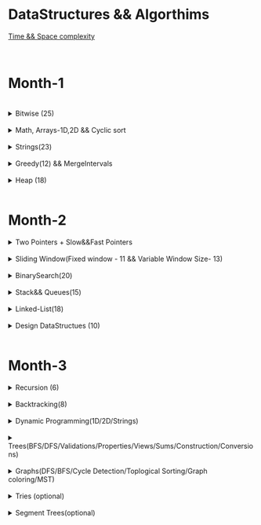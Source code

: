 DataStructures && Algorthims
============================

[Time && Space complexity](https://flexiple.com/algorithms/big-o-notation-cheat-sheet/)


<br>

<h1>Month-1</h1>


<br>
<details>
<Summary>Bitwise (25)</Summary>

S.No. | Question Name | Java Solution |
------|---------------|---------------|
1 | [Check if ith bit set or not](https://practice.geeksforgeeks.org/problems/check-whether-k-th-bit-is-set-or-not-1587115620/1) |[JAVA](./src/main/java/Bitwise/BitSetOrNot.java)|
2 | [Number of 1 bits](https://leetcode.com/problems/number-of-1-bits/) |[JAVA](./src/main/java/Bitwise/NumberOfSetBits.java)|
3 | [Counting Bits](https://leetcode.com/problems/counting-bits/) |[JAVA](./src/main/java/Bitwise/CountingBits.java)|
4 | [Reverse Bits](https://leetcode.com/problems/reverse-bits/) |[JAVA](./src/main/java/Bitwise/ReverseBits.java)|
5 | [say N is odd/even](https://practice.geeksforgeeks.org/problems/odd-or-even3618/1) |[JAVA](./src/main/java/Bitwise/EvenOrOdd.java)|
6 | [Swap all odd and even bits](https://practice.geeksforgeeks.org/problems/swap-all-odd-and-even-bits-1587115621/1) |[JAVA](./src/main/java/Bitwise/PowerSet.java)|
7 | [Longest Consecutive 1’s)](https://practice.geeksforgeeks.org/problems/longest-consecutive-1s-1587115620/1) |[JAVA](./src/main/java/Bitwise/PowerSet.java)|
8 | [Sparse Number](https://practice.geeksforgeeks.org/problems/number-is-sparse-or-not-1587115620/1) |[JAVA](./src/main/java/Bitwise/PowerSet.java)|
9 | [Extract/Set/Clear/Remove](https://www.geeksforgeeks.org/set-clear-and-toggle-a-given-bit-of-a-number-in-c/) |[JAVA](./src/main/java/Bitwise/)|
10 | [Check if a no is a power of 2](https://practice.geeksforgeeks.org/problems/power-of-2-1587115620/1) |[JAVA](./src/main/java/Bitwise/PowerOf2OrNot.java)|
11 | [Copy set bits in a range ](https://www.geeksforgeeks.org/copy-set-bits-in-a-range/) |[JAVA](https://www.geeksforgeeks.org/copy-set-bits-in-a-range)|
12 | [Complement of base 10 number ](https://leetcode.com/problems/complement-of-base-10-integer) |[JAVA](./src/main/java/Bitwise/DecimalToBinaryConversion.java)|
13 | [bit difference ](https://leetcode.com/problems/convert-a-number-to-hexadecimal/) |[JAVA](./src/main/java/Bitwise/DecimalToBinaryConversion.java)|
14 | [Print Xor of 1 to N and Range](https://practice.geeksforgeeks.org/problems/xor-of-a-given-range/1) |[JAVA](./src/main/java/Bitwise/XOR_Range.java)|
15 | [Bitwise AND of Numbers Range](https://leetcode.com/problems/bitwise-and-of-numbers-range/) |[JAVA](./src/main/java/Bitwise/BitwiseANDRange.java)|
16 | [Divide two integers ](https://leetcode.com/problems/divide-two-integers/) |[JAVA](./src/main/java/Bitwise/DecimalToBinaryConversion.java)|
17 | [square of no without using ](https://leetcode.com/problems/convert-a-number-to-hexadecimal/) |[JAVA](./src/main/java/Bitwise/DecimalToBinaryConversion.java)|
18 | [Decimal to Binary ](https://practice.geeksforgeeks.org/problems/decimal-to-binary-1587115620/1) |[JAVA](./src/main/java/Bitwise/DecimalToBinaryConversion.java)|
19 | [Binary to Decimal](https://practice.geeksforgeeks.org/problems/binary-number-to-decimal-number3525/1) |[JAVA](./src/main/java/Bitwise/BinaryToDecimalConversion.java)|
20 | [Convert a number to hexadecimal ](https://leetcode.com/problems/convert-a-number-to-hexadecimal/) |[JAVA](./src/main/java/Bitwise/DecimalToBinaryConversion.java)|
21 | [Add Binary](https://leetcode.com/problems/add-binary/) |[JAVA](./src/main/java/Bitwise/AddBinary.java)|
22 | [Sum of Two Integers](https://leetcode.com/problems/sum-of-two-integers/) |[JAVA](./src/main/java/Bitwise/SumOfTwoIntegers.java)|
23 | [Single Number](https://leetcode.com/problems/single-number/) |[JAVA](./src/main/java/Bitwise/SingleNumber_I.java)|
24 | [Single Number II](https://leetcode.com/problems/single-number-ii/) |[JAVA](./src/main/java/Bitwise/SingleNumber_I.java)|
25 | [Single Number III](https://leetcode.com/problems/single-number-iii) |[JAVA](./src/main/java/Bitwise/TwoUniqueNumbers.java)|
26 | [Swap 2 nos without using third variable](https://practice.geeksforgeeks.org/problems/swap-two-numbers3844/1) |[JAVA](./src/main/java/Bitwise/Swap2Numbers.java)|
27 | [Missing Numbers](https://leetcode.com/problems/missing-number/) |[JAVA](./src/main/java/Bitwise/MissingNumberXor.java)|
28 | [Subsets(power set)](https://practice.geeksforgeeks.org/problems/power-set4302/1) |[JAVA](./src/main/java/Bitwise/PowerSet.java)|
29 | [Maximum subset XOR](https://practice.geeksforgeeks.org/problems/maximum-subset-xor/1) |[JAVA](./src/main/java/Bitwise/PowerSet.java)|
</details>





<br>
<details>
<Summary>Math, Arrays-1D,2D && Cyclic sort</Summary>

<br/>
<Summary>Math</Summary>

S.No. | Question Name | Java Solution |
------|---------------|---------------|
1 | [Plus One](https://leetcode.com/problems/plus-one/) |[JAVA](./src/main/java/Arrays/PlusOne.java)|
2 | [Factorial Trailing Zeros](https://leetcode.com/problems/factorial-trailing-zeroes/) |[JAVA](./src/main/java/Arrays/FactorialTrailingZeros.java)|
3 | [Max points on a line](https://leetcode.com/problems/max-points-on-a-line/) |[JAVA](./src/main/java/Arrays/MaxPointsInALine.java)|
4 | [Fraction to recurring decimal](https://leetcode.com/problems/fraction-to-recurring-decimal/) |[JAVA](./src/main/java/Arrays/FractionToRecurringDecimal.java)|
5 | [Logger Rate Limiter](https://prepfortech.in/interview-topics/hash-table/logger-rate-limiter-leet-code/) |[JAVA](./src/main/java/Arrays/)|
6 | [Ugly Number - prime factors](https://leetcode.com/problems/ugly-number/) |[JAVA](./src/main/java/Arrays/Primes.java)|
6 | [Count primes](https://leetcode.com/problems/count-primes/) |[JAVA](./src/main/java/Arrays/Primes.java)|
7 | [GCD/LCM](https://leetcode.com/problems/logger-rate-limiter/) |[JAVA](./src/main/java/Arrays/Primes.java)|
8 | [Pascals Triangle](https://leetcode.com/problems/pascals-triangle/) |[JAVA](./src/main/java/Arrays/PascalsTriangle.java)|
9 | [Integer to Roman](https://leetcode.com/problems/integer-to-roman/) |[JAVA](./src/main/java/Arrays/IntegerToRomanViceVersa.java)|
9 | [Roman To Integer](https://leetcode.com/problems/roman-to-integer/) |[JAVA](./src/main/java/Arrays/IntegerToRomanViceVersa.java)|
10 | [Excel sheet column title](https://leetcode.com/problems/roman-to-integer/) |[JAVA](./src/main/java/Arrays/ExcelSheet.java)|
10 | [Excel Sheet column number](https://leetcode.com/problems/roman-to-integer/) |[JAVA](./src/main/java/Arrays/ExcelSheet.java)|


<br/>
<Summary>Cyclic Sort - all are same logic</Summary>

S.No. | Question Name | Java Solution |
------|---------------|---------------|
1 |[Missing Number](https://leetcode.com/problems/missing-number/) |[JAVA](./src/main/java/CyclicSort/MissingNumber.java)|
1 |[Find all numbers disappeard in the array](https://leetcode.com/problems/find-all-numbers-disappeared-in-an-array/) |[JAVA](./src/main/java/CyclicSort/FindAllMissingNumbersInArray.java)|
1 |[FInd the duplicate number](https://leetcode.com/problems/find-the-duplicate-number/)|[JAVA](./src/main/java/CyclicSort/FindTheDuplicateNumber.java)|
1 |[Find all duplicates in an array](https://leetcode.com/problems/find-all-duplicates-in-an-array/) |[JAVA](./src/main/java/CyclicSort/FillAllDuplicatesInArray.java)|
1 |[Set mismatch](https://leetcode.com/problems/set-mismatch/) |[JAVA](./src/main/java/CyclicSort/SetMismatch.java)|
1 |[First missing positive number](https://leetcode.com/problems/first-missing-positive/)|[JAVA](./src/main/java/CyclicSort/FirstMissingPositive.java)|



<br/>
<Summary>1D-Array</Summary>

S.No. | Question Name | Java Solution |
------|---------------|---------------|
1 | [Palindrome Number](https://leetcode.com/problems/palindrome-number/) |[JAVA](./src/main/java/Arrays/PalindromeNumber.java)|
1 | [Longest Palindrome](https://leetcode.com/problems/longest-palindrome/) |[JAVA](./src/main/java/Arrays/LongestPalindromeLength.java)|
1 | [Longest Consecutive sequence](https://leetcode.com/problems/longest-consecutive-sequence/) |[JAVA](./src/main/java/Arrays/LongestConsecutiveSequence.java)|
2 | [Majority Element I & II](https://leetcode.com/problems/majority-element/) |[JAVA](./src/main/java/Arrays/MajorityElement.java)|
3 | [max-consecutive-ones](https://leetcode.com/problems/max-consecutive-ones/) |[JAVA](./src/main/java/TwoPointers/MaxConsecutiveOnes.java)|
4 | [Product of Array-exceptSelf(PrefixSum)](https://leetcode.com/problems/product-of-array-except-self/) |[JAVA](./src/main/java/Arrays/ProductOfArrayExceptSelf.java)|
5 | [RotateArray](https://leetcode.com/problems/rotate-array/) |[JAVA](./src/main/java/Arrays/RotateArray.java)|
5 | [check if array is rotated or not](https://leetcode.com/problems/check-if-array-is-sorted-and-rotated/) |[JAVA](./src/main/java/Arrays/RotateArray.java)|
6 | [Convert array into zigzag fashion](https://practice.geeksforgeeks.org/problems/convert-array-into-zig-zag-fashion1638/1) |[JAVA](./src/main/java/Arrays/Zigzag.java)|
6 | [Wiggle sort I & II](https://leetcode.com/problems/wiggle-sort-ii/) |[JAVA](./src/main/java/Arrays/Zigzag.java)|
6 | [Rearrange Array Alternatly](https://practice.geeksforgeeks.org/problems/-rearrange-array-alternately-1587115620/1) |[JAVA](./src/main/java/Arrays/Zigzag.java)|
6 | [Element with left side smaller and right side greater](https://practice.geeksforgeeks.org/problems/unsorted-array4925/1) |[JAVA](./src/main/java/Arrays/Zigzag.java)|

<br/>
<Summary>Matrix - 2D Problems</Summary>

S.No. | Question Name | Java Solution |
------|---------------|---------------|
1 | [Rotate Image](https://leetcode.com/problems/rotate-image/) |[JAVA](./src/main/java/Arrays/RotateImage.java)|
2 | [Set Matrix to Zero](https://leetcode.com/problems/set-matrix-zeroes/) |[JAVA](./src/main/java/Arrays/SetMatrixToZeros.java)|
3 | [Spiral Matrix I & II](https://leetcode.com/problems/spiral-matrix/) |[JAVA](./src/main/java/Arrays/SpiralMatrix.java)|
4 | [Game of Life](https://leetcode.com/problems/game-of-life/) |[JAVA](./src/main/java/Arrays/GameOfLife.java)|


</details>




<br>
<details>
<Summary>Strings(23)</Summary>

S.No. | Question Name | Java Solution |
------|---------------|---------------|
1 | [Valid Anagram](https://leetcode.com/problems/valid-anagram/) |[JAVA](./src/main/java/Strings/ValidAnagram.java)|
2 | [Group Anagrams](https://leetcode.com/problems/group-anagrams/) |[JAVA](./src/main/java/Strings/)|
3 | [Valid Palindrome](https://leetcode.com/problems/valid-palindrome/) |[JAVA](./src/main/java/Strings/ValidPalindrome.java)|
4 | [Valid Palindrome II](https://leetcode.com/problems/valid-palindrome-ii/) |[JAVA](./src/main/java/Strings/ValidPalindromeII.java)|
5 | [minimum-insertion-steps-to-make-a-string-palindrome](https://leetcode.com/problems/minimum-insertion-steps-to-make-a-string-palindrome) |[JAVA](./src/main/java/Strings/MinInsertions.java)|
6 | [longest-palindromic-substring](https://leetcode.com/problems/longest-palindromic-substring) |[JAVA](./src/main/java/Strings/LongestPalindromicSubstring.java)|
7 | [Isomorphic Strings](https://leetcode.com/problems/isomorphic-strings/) |[JAVA](./src/main/java/Strings/Isomorphic.java)|
8 | [Ransom Note](https://leetcode.com/problems/ransom-note/) |[JAVA](./src/main/java/Strings/RansomNote.java)|
9 | [Longest common prefix](https://leetcode.com/problems/longest-common-prefix/) |[JAVA](./src/main/java/Strings/LongestCommonPrefix.java)|
10 | [Zig Zag conversion](https://leetcode.com/problems/zigzag-conversion/) |[JAVA](./src/main/java/Strings/ZigZagConversion.java)|
11 | [Length of Last Word](https://leetcode.com/problems/length-of-last-word/) |[JAVA](./src/main/java/Strings/LengthOfLastWord.java)|
12 | [Reverse words in a string](https://leetcode.com/problems/reverse-words-in-a-string/) |[JAVA](./src/main/java/Strings/ReverseWordsInAString.java)|
13 | [Compare version numbers](https://leetcode.com/problems/compare-version-numbers/) |[JAVA](./src/main/java/Strings/CompareVersionNumbers.java)|
14 | [Validate IP Address](https://leetcode.com/problems/validate-ip-address) |[JAVA](./src/main/java/Strings/ValidateIPAddress.java)|
15 | [Count and Say](https://leetcode.com/problems/count-and-say/) |[JAVA](./src/main/java/Strings/CountAndSay.java)|
16 | [Encode & Decode Strings](https://leetcode.com/problems/encode-and-decode-strings/) |[JAVA](./src/main/java/Strings/EncodeAndDecodeStrings.java)|
17 | [Text Justification](https://leetcode.com/problems/text-justification/) |[JAVA](./src/main/java/Strings/TextJustification.java)|
18 | [Find the index of the first occurence in a string(atoI - kmp)](https://leetcode.com/problems/find-the-index-of-the-first-occurrence-in-a-string/) |[JAVA](./src/main/java/Strings/AtoIKMP.java)|
19 | [String Compression](https://leetcode.com/problems/string-compression) |[JAVA](./src/main/java/Strings/TextJustification.java)|
20 | [Kids with greatest number of candies](https://leetcode.com/problems/kids-with-the-greatest-number-of-candies) |[JAVA](./src/main/java/Strings/TextJustification.java)|
21 | [Can place flowers](https://leetcode.com/problems/can-place-flowers) |[JAVA](./src/main/java/Strings/TextJustification.java)|
22 | [GCD of strings](https://leetcode.com/problems/greatest-common-divisor-of-strings) |[JAVA](./src/main/java/Strings/TextJustification.java)|
23 | [Reverse words in a String](https://leetcode.com/problems/reverse-words-in-a-string/) |[JAVA](./src/main/java/TwoPointers/ReverseWordsInAString.java)|
</details>



<br>
<details>
<Summary>Greedy(12) && MergeIntervals </Summary>

S.No. | Question Name | Java Solution |
------|---------------|---------------|
1 |[Largest-Number](https://leetcode.com/problems/largest-number/) |[JAVA](./src/main/java/Greedy/LargestFromArray.java)|
2 |[Gas Station](https://leetcode.com/problems/gas-station/) |[JAVA](./src/main/java/Greedy/GasStationOrCircularTour.java)|
3 |[Boats to save people](https://leetcode.com/problems/boats-to-save-people/) |[JAVA](./src/main/java/Greedy/MinimumNoOfBoatsToSavePeople.java)|
4 |[Minimum platforms](https://practice.geeksforgeeks.org/problems/minimum-platforms-1587115620/1) |[JAVA](./src/main/java/Greedy/MinimumNoOfPlatformsRequired.java)|
5 |[Minimum no of refueling shops](https://leetcode.com/problems/minimum-number-of-refueling-stops/) |[JAVA](./src/main/java/Greedy/MinimumNoOfRefuelingStops.java)|
6 |[Jump Game](https://leetcode.com/problems/jump-game/) |[JAVA](./src/main/java/Greedy/JumpGame.java)|
7 |[Two-City-scheduling](https://leetcode.com/problems/two-city-scheduling/) |[JAVA](./src/main/java/Greedy/TwoCitySchedulingInterview.java)|
8 |[Find the celebrity](https://www.youtube.com/watch?v=LZJBZEnoYLQ) |[JAVA](./src/main/java/Greedy/FindTheCelebrity.java)|
9 |[distribute-candies](https://leetcode.com/problems/distribute-candies/) |[JAVA](./src/main/java/Greedy/DistributeCandies.java)|
10 |[increasing-triplet-subsequence](https://leetcode.com/problems/increasing-triplet-subsequence/) |[JAVA](./src/main/java/Greedy/IncreasingTripletSubsequence.java)|
11 |[Candy](https://leetcode.com/problems/candy/) |[JAVA]()|
12 |[Car Pooling](https://leetcode.com/problems/car-pooling/) |[JAVA]()|

<Summary>MergeIntervals(8)</Summary>

S.No. | Question Name | Java Solution |
------|---------------|---------------|
1 |[mergeInterval](https://leetcode.com/problems/merge-intervals/) |[JAVA](./src/main/java/mergeIntervals/)|
2 |[InsertInterval](https://leetcode.com/problems/insert-interval/) |[JAVA](./src/main/java/mergeIntervals/)|
3 |[Interval List Intersections](https://leetcode.com/problems/interval-list-intersections/) |[JAVA](./src/main/java/mergeIntervals/)|
4 |[Meeting rooms I&II](https://leetcode.com/problems/meeting-rooms-ii/) |[JAVA](./src/main/java/mergeIntervals/)|
5 |[Employee free time](https://leetcode.com/problems/employee-free-time/) |[JAVA](./src/main/java/mergeIntervals/)|
6 |[Summary Ranges](https://leetcode.com/problems/summary-ranges/) |[JAVA](./src/main/java/mergeIntervals/)|
7 |[Non-overlapping intervals](https://leetcode.com/problems/non-overlapping-intervals/) |[JAVA](./src/main/java/mergeIntervals/)|
8 |[Minimum no of arrows to burst ballons](https://leetcode.com/problems/minimum-number-of-arrows-to-burst-balloons/) |[JAVA](./src/main/java/mergeIntervals/)|
</details>

<br>
<details>
<Summary>Heap (18)</Summary>

S.No. | Question Name | Java Solution |
------|---------------|---------------|
1 | [Kth Largest element in an array](https://leetcode.com/problems/kth-largest-element-in-an-array/) |[JAVA](./src/main/java/heaps/)|
2 | [Find median from data stream](https://leetcode.com/problems/find-median-from-data-stream/) |[JAVA](./src/main/java/TwoPointers/)|
3 | [Kth Largest Element in a Stream](https://leetcode.com/problems/merge-k-sorted-lists) |[JAVA](./src/main/java/TwoPointers/)|
4 | [Sliding Window Median](https://leetcode.com/problems/merge-k-sorted-lists) |[JAVA](./src/main/java/TwoPointers/)|
5 | [Top k Frequent words](https://leetcode.com/problems/k-closest-points-to-origin/) |[JAVA](./src/main/java/TwoPointers/)|
6 | [Top k Frequent Elements](https://leetcode.com/problems/top-k-frequent-words/) |[JAVA](./src/main/java/TwoPointers/)|
7 | [Sort Characters By Frequency](https://leetcode.com/problems/find-k-closest-elements/) |[JAVA](./src/main/java/TwoPointers/)|
8 | [Merge k sorted lists](https://leetcode.com/problems/merge-k-sorted-lists) |[JAVA](./src/main/java/TwoPointers/)|
9 | [Ugly Number II](https://leetcode.com/problems/top-k-frequent-elements/)|[JAVA](./src/main/java/heaps/)|
10 | [Minimum Cost to Hire K workers](https://leetcode.com/problems/car-pooling) |[JAVA](./src/main/java/TwoPointers/)|
11 | [Minimum Cost to Connect sticks](https://leetcode.com/problems/car-pooling) |[JAVA](./src/main/java/TwoPointers/)|
12 | [Rearrange String k Distance Apart](https://leetcode.com/problems/reorganize-string/) |[JAVA](./src/main/java/TwoPointers/)|
13 | [Task Scheduler](https://leetcode.com/problems/find-median-from-data-stream/) |[JAVA](./src/main/java/TwoPointers/)|
14 | [Reoragnize String](https://leetcode.com/problems/find-median-from-data-stream/) |[JAVA](./src/main/java/TwoPointers/)|
15 | [K Closest Points to Origin](https://leetcode.com/problems/car-pooling) |[JAVA](./src/main/java/TwoPointers/)|
16 | [Find the Kth Smallest Sum of a Matrix with sorted rows](https://leetcode.com/problems/k-closest-points-to-origin/) |[JAVA](./src/main/java/TwoPointers/)|
17 | [Find K pairs with smallest sums](https://leetcode.com/problems/car-pooling) |[JAVA](./src/main/java/TwoPointers/)|
18 | [IPO](https://leetcode.com/problems/car-pooling) |[JAVA](./src/main/java/TwoPointers/)|
</details>


<br>
<h1>Month-2</h1>

<details>
<Summary>Two Pointers + Slow&&Fast Pointers</Summary>

S.No. | Question Name | Java Solution |
------|---------------|---------------|
1 | [Two Sum](https://leetcode.com/problems/two-sum/) |[JAVA](./src/main/java/TwoPointers/TwoSum_I.java)|
2 | [Two Sum II - Input Array sorted](https://leetcode.com/problems/two-sum-ii-input-array-is-sorted/) |[JAVA](./src/main/java/TwoPointers/TwoSum_II.java)|
3 | [3 Sum](https://leetcode.com/problems/3sum/) |[JAVA](./src/main/java/TwoPointers/ThreeSum.java)|
4 | [3 Sum closest](https://leetcode.com/problems/3sum-closest/) |[JAVA](./src/main/java/TwoPointers/ThreeSumClosest.java)|
5 | [4 Sum](https://leetcode.com/problems/4sum/) |[JAVA](./src/main/java/TwoPointers/FourSum.java)|
6 | [4 Sum II](https://leetcode.com/problems/4sum-ii/) |[JAVA](./src/main/java/TwoPointers/FourSum_II.java)|
7 | [k-diff-pairs-in-an-array](https://leetcode.com/problems/k-diff-pairs-in-an-array/) |[JAVA](./src/main/java/TwoPointers/FindKDiffPairs.java)|
8 | [Valid Triangle](https://leetcode.com/problems/valid-triangle-number/) |[JAVA](./src/main/java/TwoPointers/ValidTriangle.java)|
9 | [partition-labels](https://leetcode.com/problems/partition-labels/) |[JAVA](./src/main/java/TwoPointers/PartitionLabels.java)|
10 | [move-zeroes](https://leetcode.com/problems/move-zeroes/) |[JAVA](./src/main/java/TwoPointers/MoveZeros.java)|
11 | [sort-colors](https://leetcode.com/problems/sort-colors/) |[JAVA](./src/main/java/TwoPointers/SortColors.java)|
13 | [Remove Element](https://leetcode.com/problems/remove-element/) |[JAVA](./src/main/java/TwoPointers/RemoveElement.java)|
13 | [remove-duplicates-from-sorted-array/](https://leetcode.com/problems/remove-duplicates-from-sorted-array/) |[JAVA](./src/main/java/TwoPointers/RemoveDuplicatesFromSortedArrayIAndII.java)|
13 | [remove-duplicates-from-sorted-array II/](https://leetcode.com/problems/remove-duplicates-from-sorted-array-ii/) |[JAVA](./src/main/java/TwoPointers/RemoveDuplicatesFromSortedArrayIAndII.java)|
14 | [merge-sorted-array](https://leetcode.com/problems/merge-sorted-array/) |[JAVA](./src/main/java/TwoPointers/MergeSortedArray.java)|
15 | [trapping-rain-water](https://leetcode.com/problems/trapping-rain-water/)|[JAVA](./src/main/java/TwoPointers/TrappingRainWater.java)|
15 | [Trapping-rain-water-II](https://leetcode.com/problems/trapping-rain-water-ii/) |[JAVA](./src/main/java/TwoPointers/)|
16 | [container-with-most-water](https://leetcode.com/problems/container-with-most-water/) |[JAVA](./src/main/java/TwoPointers/ContainerWithMostWater.java)|

<Summary>Slow and Fast Pointers (7)</Summary>

S.No. | Question Name | Java Solution |
------|---------------|---------------|
1 | [Middle of the LinkedList](https://leetcode.com/problems/middle-of-the-linked-list/) |[JAVA](./src/main/java/FastAndSlowPointers/MiddleOfTheLinkedList.java)|
2 | [Linked List cycle](https://leetcode.com/problems/linked-list-cycle/) |[JAVA](./src/main/java/FastAndSlowPointers/LinkedListCycle.java)|
2 | [Linked List cycle II](https://leetcode.com/problems/linked-list-cycle-ii/) |[JAVA](./src/main/java/FastAndSlowPointers/LinkedListCycle_II.java)|
3 | [Circular Array Loop](https://leetcode.com/problems/circular-array-loop/) |[JAVA](./src/main/java/FastAndSlowPointers/CircularArrayLoop.java)|
4 | [Palindrome LinkedList](https://leetcode.com/problems/palindrome-linked-list/) |[JAVA](./src/main/java/FastAndSlowPointers/PalindromeLinkedList.java)|
5 | [Happy Number](https://leetcode.com/problems/happy-number/) |[JAVA](./src/main/java/FastAndSlowPointers/HappyNumber.java)|
6 | [Find the duplicate Number](https://leetcode.com/problems/find-the-duplicate-number/description/) |[JAVA](./src/main/java/FastAndSlowPointers/FindTheDuplicateNumber.java)|
7 | [Swapping nodes Linked List](https://leetcode.com/problems/swapping-nodes-in-a-linked-list/) |[JAVA](./src/main/java/LinkedList/SwapNodesInLinkedList.java)|
7 | [Remove/Delete Nth node from end of list](https://leetcode.com/problems/remove-nth-node-from-end-of-list/) |[JAVA](./src/main/java/LinkedList/RemoveNthNodeFromEndOfList.java)|
7 | [Delete Node in a Linked Lists](https://leetcode.com/problems/delete-node-in-a-linked-list/) |[JAVA](./src/main/java/LinkedList/DeleteNodeInALinkedList.java)|
7 | [Delete Middle Node of Linked List](https://leetcode.com/problems/delete-the-middle-node-of-a-linked-list/) |[JAVA](./src/main/java/LinkedList/DeleteMiddleOfLinkedList.java)|

</details>






<br>

<details>
<Summary>Sliding Window(Fixed window - 11 && Variable Window Size- 13)</Summary>

S.No. | Question Name | Java Solution |
------|---------------|---------------|
1 |[substrings of size 3 with distinct characters](https://leetcode.com/problems/substrings-of-size-three-with-distinct-characters/)|[JAVA](./src/main/java/SlidingWindow_Fixed/SubstringsOfSize3WithDistinctCharacters.java)|
1 |[Contains duplicates II && III](https://leetcode.com/problems/contains-duplicate-ii/)|[JAVA](./src/main/java/SlidingWindow_Fixed/ContainsDuplicate_II.java)|
1 |[Maximum-average-subarray-I](https://leetcode.com/problems/maximum-average-subarray-i/)|[JAVA](./src/main/java/SlidingWindow_Fixed/Maximum_average_subarray_I.java)|
1 |[DietPlanPerformance ](http://lixinchengdu.github.io/algorithmbook/leetcode/diet-plan-performance.html)|[JAVA](./src/main/java/SlidingWindow_Fixed/DietPlanPerformance.java)|
2 |[Find the K-Beauty of a Number](https://leetcode.com/problems/find-the-k-beauty-of-a-number/)|[JAVA](./src/main/java/SlidingWindow_Fixed/FindTheKBeautyOFANumber.java)|
3 |[Repeated DNA Sequences](https://leetcode.com/problems/repeated-dna-sequences/)|[JAVA](./src/main/java/SlidingWindow_Fixed/RepeatedDNASequences.java)|
4 |[Find all anagrams in a string](https://leetcode.com/problems/find-all-anagrams-in-a-string/)|[JAVA](./src/main/java/SlidingWindow_Fixed/FindAllAnagaramsInAString.java)|
4 |[Count Occurences of Anagram](https://www.geeksforgeeks.org/count-occurrences-of-anagrams/)|[JAVA]()|
5 |[Permutations In a String](https://leetcode.com/problems/permutation-in-string/)|[JAVA](./src/main/java/SlidingWindow_Fixed/PermutationInAString.java)|
6 |[**Sliding Window Maximum**](https://leetcode.com/problems/sliding-window-maximum/) |[JAVA](./src/main/java/SlidingWindow_Fixed/SlidingWindowMaximum.java)|
7 |[**Minimum Window Substring**](https://leetcode.com/problems/minimum-window-substring/) |[JAVA](./src/main/java/SlidingWindow_Fixed/MinimumWindowSubstring.java)|
8 |[Longest Substring with almost K **distinct** characters](https://www.lintcode.com/problem/386/) |[JAVA]()|
8 |[**Fruits into baskets**](https://leetcode.com/problems/fruit-into-baskets/) |[JAVA](./src/main/java/SlidingWindow_Fixed/FruitsIntoBasket.java)| |
8 |[Subarrays with K **different** Integers](https://leetcode.com/problems/subarrays-with-k-different-integers/)|[JAVA]()|
10 |[Longest Substring with atleast k **repeating** characters](https://leetcode.com/problems/longest-substring-with-at-least-k-repeating-characters/)|[JAVA]()|
11 |[Longest **Repeating** Character Replacement](https://leetcode.com/problems/longest-repeating-character-replacement/)|[JAVA]()|


<Summary>Sliding Window(Variable Window Size)</Summary>

S.No. | Question Name | Java Solution |
------|---------------|---------------|
1 |[Subarrays-Product-LessThan-K](https://leetcode.com/problems/subarray-product-less-than-k/)|[JAVA](./src/main/java/SlidingWindow_Variable/Subarray_Product_LessThan_K.java)|
1 |[Subarrays-Sum-Equals-K](https://leetcode.com/problems/subarray-product-less-than-k/)|[JAVA](./src/main/java/SlidingWindow_Variable/Subarray_Sum_Equals_K.java)|
1 |[Maximum Size subarray sum equals K](https://www.lintcode.com/problem/911)|[JAVA](./src/main/java/SlidingWindow_Variable/MaximumSizeSubArraySumEqualsToK.java)|
1 |[Minimum Size subarray sum greaterThan Equals K](https://leetcode.com/problems/minimum-size-subarray-sum)|[JAVA](./src/main/java/SlidingWindow_Variable/MinimumSize_SubarraySum_GreaterThanEquals_K.java)|
2 |[**MaximumConsecutiveOnes-III**](https://leetcode.com/problems/max-consecutive-ones-iii)|[JAVA](./src/main/java/SlidingWindow_Variable/MaxConsecutiveOnes_III.java)|
3 |[Grumpy Bookstore Owner](https://leetcode.com/problems/grumpy-bookstore-owner)|[JAVA](./src/main/java/SlidingWindow_Variable/GrumpyBookStoreOwner.java)|
4 |[longest-substring-without-**repeating**-characters](https://leetcode.com/problems/longest-substring-without-repeating-characters/)|[JAVA](./src/main/java/SlidingWindow_Variable/LongestSubstringWithoutRepeatingCharacters.java)|
5 |[**Sliding-Window-Median**](https://leetcode.com/problems/sliding-window-median/)|[JAVA](./src/main/java/SlidingWindow_Variable/Sliding_Window_Median.java)|
6 |[longest-continuous-subarray-with-absolute-diff-less-than-or-equal-to-limit](https://leetcode.com/problems/longest-continuous-subarray-with-absolute-diff-less-than-or-equal-to-limit)|[JAVA](./src/main/java/SlidingWindow_Variable/LongestContinuousSubarrayWithAbsoluteDiffLessThan.java)|
7 |[substring-with-concatenation-of-all-words](https://leetcode.com/problems/substring-with-concatenation-of-all-words)|[JAVA](./src/main/java/SlidingWindow_Variable/SubstringWithConcatenationOfAllWords.java)|
8 |[longest-nice-substring](https://leetcode.com/problems/longest-nice-substring/)|[JAVA](./src/main/java/SlidingWindow_Variable/LongestNiceSubstring.java)|
9 |[**maximum-points-you-can-obtain-from-cards**](https://leetcode.com/problems/maximum-points-you-can-obtain-from-cards)|[JAVA](./src/main/java/SlidingWindow_Variable/GrumpyBookStoreOwner.java)|
10 |[frequency-of-the-most-frequent-element](https://leetcode.com/problems/frequency-of-the-most-frequent-element/)|[JAVA](./src/main/java/SlidingWindow_Variable/GrumpyBookStoreOwner.java)|
11 |[count-unique-characters-of-all-substrings-of-a-given-string](https://leetcode.com/problems/count-unique-characters-of-all-substrings-of-a-given-string/)|[JAVA](./src/main/java/SlidingWindow_Variable/GrumpyBookStoreOwner.java)|
12 |[**Minimum Window Subsequence**](https://www.lintcode.com/problem/857/)|[JAVA](./src/main/java/SlidingWindow_Variable/GrumpyBookStoreOwner.java)|
13 |[Longest Subsequence Repeated k Times](https://leetcode.com/problems/longest-subsequence-repeated-k-times/)|[JAVA](./src/main/java/SlidingWindow_Variable/GrumpyBookStoreOwner.java)|

</details>

</details>
<br>


<details>
<Summary>BinarySearch(20)</Summary>

S.No. | Question Name | Java Solution |
------|---------------|---------------|
1 |[Binary Search](https://leetcode.com/problems/binary-search/) |[JAVA](./src/main/java/BinarySearch/BinarySearch.java)|
1 |[Lower and Upper Bound](https://www.codingninjas.com/studio/problems/lower-bound_8165382) |[JAVA](./src/main/java/BinarySearch/LowerAndUpperBound.java)|
1 |[Search for insert position](https://leetcode.com/problems/search-insert-position/) |[JAVA](./src/main/java/BinarySearch/)|
1 |[Floor and Ceil in a sorted Array](https://takeuforward.org/arrays/floor-and-ceil-in-sorted-array/) |[JAVA](./src/main/java/BinarySearch/FloorAndCeil.java)|
2 |[Find the first and Last occurences of a given number in sorted ](https://leetcode.com/problems/find-first-and-last-position-of-element-in-sorted-array/) |[JAVA](./src/main/java/BinarySearch/FindTheFirstAndLastCountOccurences.java)|
2 |[Count occurences of a given number in a sorted array](https://leetcode.com/problems/binary-search/) |[JAVA](./src/main/java/BinarySearch/FindTheFirstAndLastCountOccurences.java)|
3 |[Search in a rotated sorted array I](https://leetcode.com/problems/search-in-rotated-sorted-array) |[JAVA](./src/main/java/BinarySearch/SearchInASortedRotatedMatrix.java)|
3 |[Search in a rotated sorted array II - duplicates](https://leetcode.com/problems/search-in-rotated-sorted-array-ii) |[JAVA](./src/main/java/BinarySearch/SearchInASortedRotatedMatrix.java)|
4 |[minimum in a rotated sorted array](https://leetcode.com/problems/find-minimum-in-rotated-sorted-array/) |[JAVA](./src/main/java/BinarySearch/FindMinimum.java)|
5 |[Single element in a sorted array](https://leetcode.com/problems/single-element-in-a-sorted-array/) |[JAVA](./src/main/java/BinarySearch/SingleElementInSortedArray.java)|
6 |[Median of two sorted arrays](https://leetcode.com/problems/median-of-two-sorted-arrays) |[JAVA](./src/main/java/BinarySearch/MedianOfTwoSortedArrays.java)|
7 |[Peak Index in a mountain array](https://leetcode.com/problems/peak-index-in-a-mountain-array/) |[JAVA](./src/main/java/BinarySearch/PeakIndexInMountainArray.java)|
8 |[Find the peak element](https://leetcode.com/problems/find-peak-element) |[JAVA](./src/main/java/BinarySearch/FindAPeakElementIN_1DMatrix.java)|
9 |[Find the peak element 2D Matrix](https://leetcode.com/problems/find-a-peak-element-ii/) |[JAVA](./src/main/java/BinarySearch/FindThePeakElementInA2DMatrix.java)|
10 |[Search in a 2D matrix I](https://leetcode.com/problems/search-a-2d-matrix/) |[JAVA](./src/main/java/BinarySearch/SearchInA2DMatrix_I.java)|
10 |[Search in a 2D Matrix II](https://leetcode.com/problems/search-a-2d-matrix/) |[JAVA](./src/main/java/BinarySearch/SearchInA2DMatrix_II.java)|
11 |[Matrix median](https://practice.geeksforgeeks.org/problems/median-in-a-row-wise-sorted-matrix1527/1) |[JAVA](./src/main/java/BinarySearch/MatrixMedian.java)|
12 |[Kth smallest element in a sorted matrix](https://leetcode.com/problems/kth-smallest-element-in-a-sorted-matrix/) |[JAVA](./src/main/java/BinarySearch/MatrixMedian.java)|
13 |[Kth missing positive number](https://takeuforward.org/arrays/kth-missing-positive-number/) |[JAVA](./src/main/java/BinarySearch/)|
14 |[Find the smallest divisor given a threshold](find-the-smallest-divisor-given-a-threshold) |[JAVA](./src/main/java/BinarySearch/SmallestDivisor.java)|
15 |[Kth element of 2 sorted arrays](https://www.codingninjas.com/studio/problems/k-th-element-of-2-sorted-array_1164159?utm_source=striver&utm_medium=website&utm_campaign=a_zcoursetuf) |[JAVA](./src/main/java/BinarySearch/KthElementOf2Sorted.java)|
16 |[Find the sqrt of a integer](https://leetcode.com/problems/sqrtx/) |[JAVA](./src/main/java/BinarySearch/SqrtOfNumber.java)|
17 |[Find the Nith root of a integer](https://www.codingninjas.com/studio/problems/nth-root-of-m_1062679?utm_source=striver&utm_medium=website&utm_campaign=a_zcoursetuf) |[JAVA](./src/main/java/BinarySearch/NthRootOfInteger.java)|
18 |[Koko eating bananas](https://leetcode.com/problems/koko-eating-bananas/) |[JAVA](./src/main/java/BinarySearch/KokoEatingBananas.java.java)|
19 |[Minimum days to make m bouquets](https://leetcode.com/problems/minimum-number-of-days-to-make-m-bouquets/) |[JAVA](./src/main/java/BinarySearch/MinimumBouquets.java)|
20 |[Least Capacity to ship packages in m days](https://leetcode.com/problems/capacity-to-ship-packages-within-d-days/) |[JAVA](./src/main/java/BinarySearch/CapacityToShip.java)|
21 |[Allocate cows to stalls with max possible distance](https://www.codingninjas.com/studio/problems/aggressive-cows_1082559) |[JAVA](./src/main/java/BinarySearch/AggresiveCows.java)|
21 |[Minimum no of pages allocation](https://www.codingninjas.com/studio/problems/allocate-books_1090540?utm_source=youtube&utm_medium=affiliate&utm_campaign=codestudio_Striver_BinarySeries) |[JAVA](./src/main/java/BinarySearch/AllocateBooksToStudents.java)|
21 |[Painters partition](https://www.codingninjas.com/studio/problems/painter-s-partition-problem_1089557?utm_source=striver&utm_medium=website&utm_campaign=a_zcoursetuf) |[JAVA](./src/main/java/BinarySearch/PaintersPartition.java)|
21 |[split-array-largest-sum](https://leetcode.com/problems/split-array-largest-sum/) |[JAVA](./src/main/java/BinarySearch/SplitArrayLargestSum.java)|
21 |[Minimize the max distance to gas station](https://leetcode.com/problems/minimize-max-distance-to-gas-station/) |[JAVA](https://leetcode.ca/2018-01-12-774-Minimize-Max-Distance-to-Gas-Station/)|
21 |[H-Index I && II](https://leetcode.com/problems/h-index-ii/) |[JAVA](./src/main/java/BinarySearch/HIndex_II.java)|
21 |[Heaters](https://leetcode.com/problems/heaters/) |[JAVA](./src/main/java/BinarySearch/Heaters.java)|
</details>


<br>
<details>
<Summary>Stack&& Queues(15)</Summary>

S.No. | Question Name | Java Solution |
------|---------------|---------------|
1 | [NextGreaterElement(Right)]() |[JAVA](./src/main/java/Stack/)|
1 | [PreviousGreaterElement(NGE-Left) ]() |[JAVA](./src/main/java/Stack/)|
1 | [NextSmallerElement(Right)]() |[JAVA](./src/main/java/Stack/)|
1 | [PreviousSmallerElement(NSE-Left)]() |[JAVA](./src/main/java/Stack/)|
1 | [Next Greater Element I/II/III]() |[JAVA](./src/main/java/Stack/)|
1 | [Daily Temperatures(next greater element)]() |[JAVA](./src/main/java/Stack/)|
2 | [Online Stock span](https://leetcode.com/problems/online-stock-span/) |[JAVA](./src/main/java/Stack/)|
2 | [Stack span ](https://practice.geeksforgeeks.org/problems/stock-span-problem-1587115621/1) |[JAVA](./src/main/java/Stack/)|
2 | [Largest Rectangle in a histogram(NSE&PSE)](https://leetcode.com/problems/largest-rectangle-in-histogram/) |[JAVA](./src/main/java/Stack/)|
3 | [Remove K digits]() |[JAVA](./src/main/java/Stack/)|
4 | [132 Pattern]() |[JAVA](./src/main/java/Stack/)|
5 | [Valid Parentheses]() |[JAVA](./src/main/java/Stack/)|
6 | [Redudant braces]() |[JAVA](./src/main/java/Stack/)|
7 | [Simplify Path](https://leetcode.com/problems/simplify-path/) |[JAVA](./src/main/java/Stack/)|
8 | [Basic calculator I,II,III](https://leetcode.com/problems/basic-calculator/) |[JAVA](./src/main/java/Stack/)|
9 | [Evaluate Reverse Polish Notation](https://leetcode.com/problems/evaluate-reverse-polish-notation/) |[JAVA](./src/main/java/Stack/)|
10 | [Sort stack](https://practice.geeksforgeeks.org/problems/sort-a-stack/1) |[JAVA](./src/main/java/Stack/)|
11 | [First Non Repeating character in a stream]() |[JAVA](./src/main/java/Stack/)|
12 | [remove-all-adjacent-duplicates-in-string I,II](https://leetcode.com/problems/remove-all-adjacent-duplicates-in-string-ii/) |[JAVA](./src/main/java/Stack/)|
13 | [Asteroid collison](https://leetcode.com/problems/asteroid-collision/) |[JAVA](./src/main/java/Stack/)|
14 | [Trapping Rain water](https://leetcode.com/problems/trapping-rain-water/) |[JAVA](./src/main/java/Stack/)|
</details>



</details>
<br>
<details>
<Summary>Linked-List(18)</Summary>

S.No. | Question Name | Java Solution |
------|---------------|---------------|
1 | [Reverse LinkedLists](https://leetcode.com/problems/reverse-linked-list/) |[JAVA](./src/main/java/LinkedList/ReverseLinkedList.java)|
1 | [Reverse LinkedLists II](https://leetcode.com/problems/reverse-linked-list-ii/)|[JAVA](./src/main/java/LinkedList/ReverseLinkedListII.java)|
1 | [Reverse nodes in k pair](https://leetcode.com/problems/reverse-nodes-in-k-group/) |[JAVA](./src/main/java/LinkedList/ReverseLinkedListsInKGroup.java)|
1 | [Reverse nodes in even length groups](https://leetcode.com/problems/reverse-nodes-in-even-length-groups/) |[JAVA](./src/main/java/LinkedList/ReverseLinkedListEvenGroup.java)|
2 | [Swapping nodes in pair](https://leetcode.com/problems/swap-nodes-in-pairs/) |[JAVA](./src/main/java/LinkedList/SwapNodesInPair.java)|
2 | [Odd-even linked list](https://leetcode.com/problems/odd-even-linked-list/) |[JAVA](./src/main/java/LinkedList/OddEvenLinkedList.java)|
3 | [Reorder List](https://leetcode.com/problems/reorder-list/) |[JAVA](./src/main/java/LinkedList/ReorderList.java)
4 | [Rotate List](https://leetcode.com/problems/rotate-list/) |[JAVA](./src/main/java/LinkedList/RotateList.java)|
5 | [copyList with random pointer](https://leetcode.com/problems/copy-list-with-random-pointer/) |[JAVA](./src/main/java/LinkedList/CopyListWithRandomPointer.java)|
6 | [Remove duplicates I && II](https://leetcode.com/problems/remove-duplicates-from-sorted-list/) |[JAVA](./src/main/java/LinkedList/RemoveDuplicate.java)|
8 | [Add two numbers](https://leetcode.com/problems/add-two-numbers/) |[JAVA](./src/main/java/LinkedList/AddTwoNumbers.java)|
9 | [Maximum Twin sum of a linked list](https://leetcode.com/problems/maximum-twin-sum-of-a-linked-list/) |[JAVA](./src/main/java/LinkedList/MaximumTwinSumOfLinkedList.java)|
10 | [Merge in between linked lists](https://leetcode.com/problems/merge-in-between-linked-lists/) |[JAVA](./src/main/java/LinkedList/MergeInBetween.java)|
11 | [Merge two sorted lists](https://leetcode.com/problems/merge-two-sorted-lists/) |[JAVA](./src/main/java/LinkedList/MergeTwoSortedLists.java)|
12 | [Intersection of two linked lists](https://leetcode.com/problems/intersection-of-two-linked-lists/) |[JAVA](./src/main/java/LinkedList/IntersectionOfTwoLists.java)|
13 | [flatten-binary-tree-to-linked-list (Morris tree traversal)](https://leetcode.com/problems/flatten-binary-tree-to-linked-list/) |[JAVA](./src/main/java/LinkedList/FlattenBinaryTree.java)|
14 | [Linked List in a binary tree](https://leetcode.com/problems/linked-list-in-binary-tree/) |[JAVA](./src/main/java/LinkedList/LinkedListInABinaryTree.java)|
15 | [Convert sorted linked list to binary search tree](https://leetcode.com/problems/convert-sorted-list-to-binary-search-tree/) |[JAVA](./src/main/java/LinkedList/SortedListToBST.java)|
16 | [convert binary no to linked list no](https://leetcode.com/problems/convert-binary-number-in-a-linked-list-to-integer/) |[JAVA](./src/main/java/LinkedList/BinaryNumberToLinkedListInteger.java)|
17 | [Sort List](https://leetcode.com/problems/sort-list/) |[JAVA](./src/main/java/LinkedList/SortList.java)|
18 | [Partition List](https://leetcode.com/problems/partition-list/) |[JAVA](./src/main/java/LinkedList/PartitionList.java)|
</details>






<br>
<details>
<Summary>Design DataStructues (10) </Summary>
 
 S.No. | Question Name | Java Solution |
 ------|---------------|---------------|
 1 |[LRU Cache](https://leetcode.com/problems/lru-cache/) |[JAVA]()|
 2 |[LFU Cache](https://leetcode.com/problems/lfu-cache/) |[JAVA]()|
 3 |[Design Browser Histroy](https://leetcode.com/problems/design-browser-history/) |[JAVA]()|
 4 |[insert - Delete-getRandom - O(1)](https://leetcode.com/problems/insert-delete-getrandom-o1/) |[JAVA]()|
 5 |[All O(1) data Structures](https://leetcode.com/problems/all-oone-data-structure/) |[JAVA]()| 
 6 |[Design Twitter](https://leetcode.com/problems/design-twitter/) |[JAVA]()|
 7 |[Tweets Count per Second](https://leetcode.com/problems/tweet-counts-per-frequency/) |[JAVA]()|
 8 |[Design hashMap](https://leetcode.com/problems/design-hashmap/) |[JAVA]()|
 9 |[Design Parking System](https://leetcode.com/problems/design-parking-system/) |[JAVA]()|
 10 |[Maximum frequency stack](https://leetcode.com/problems/maximum-frequency-stack/) |[JAVA](./src/main/java/Stack/)|
 11 |[Min Stack](https://leetcode.com/problems/min-stack/) |[JAVA](./src/main/java/Stack/)|
 12 |[Implement stack using queues](https://leetcode.com/problems/implement-stack-using-queues/) |[JAVA](./src/main/java/Stack/)|
 13 |[Implement queue using stack](https://leetcode.com/problems/implement-queue-using-stacks/) |[JAVA](./src/main/java/Stack/)|

</details>



<br>
<h1>Month-3</h1>
<details>
<Summary>Recursion (6) </Summary>

S.No. | Question Name | Java Solution |
------|---------------|---------------|
1 |[Factorial](https://practice.geeksforgeeks.org/problems/factorial5739/1) |[JAVA](./src/main/java/recursion/FactorialAndFibonacci.java)
1 |[Fibonacci](https://practice.geeksforgeeks.org/problems/nth-fibonacci-number1335/1) |[JAVA](./src/main/java/recursion/FactorialAndFibonacci.java)
2 |[Integer to English words](https://leetcode.com/problems/integer-to-english-words/) |[JAVA](./src/main/java/recursion/IntegerToEnglishWords.java)|
3 |[Power of any number -3,4](https://leetcode.com/problems/power-of-three/) |[JAVA](./src/main/java/recursion/PowerOfANumber.java)|
3 |[X raised to power n](https://leetcode.com/problems/powx-n/) |[JAVA](./src/main/java/recursion/PowerOfXRaisedToN.java)|
3 |[Count good Numbers](https://leetcode.com/problems/count-good-numbers/) |[JAVA](./src/main/java/recursion/CountGoodNumbers.java)|
4 |[Josephus problem](https://leetcode.com/problems/find-the-winner-of-the-circular-game/) |[JAVA](./src/main/java/recursion/JosephusProblem.java)|
5 |[Special keyboard](https://practice.geeksforgeeks.org/problems/special-keyboard3018/1) |[JAVA](./src/main/java/recursion/SpecialKeyboard.java)|
6 |[Towers of hanoi](https://practice.geeksforgeeks.org/problems/tower-of-hanoi-1587115621/1) |[JAVA](./src/main/java/recursion/TowersOfHanoi.java)
</details>




<br>
<details>
<Summary>Backtracking(8)</Summary>

S.No. | Question Name | Java Solution |
------|---------------|---------------|
1 |[Subsets I && II](https://leetcode.com/problems/subsets/) |[JAVA](./src/main/java/backtracking/Subsets_I.java)|
1 |[Permutations I && II](https://leetcode.com/problems/permutations/) |[JAVA](./src/main/java/backtracking/Permutation.java)|
1 |[Combinations](https://leetcode.com/problems/combinations/) |[JAVA](./src/main/java/backtracking/Combination.java)|
1 |[Combination Sum I,II and III](https://leetcode.com/problems/combination-sum/) |[JAVA](./src/main/java/backtracking/CombinationSum.java)|
1 |[letter-combinations](https://leetcode.com/problems/letter-combinations-of-a-phone-number/)|[JAVA](./src/main/java/backtracking/LetterCombinationsOfAPhoneNumber.java)|
1 |[Generate parenthesis](https://leetcode.com/problems/generate-parentheses/) |[JAVA](./src/main/java/backtracking/GenerateParenthesis.java)|
2 |[Decode ways](https://leetcode.com/problems/decode-ways/) |[JAVA](./src/main/java/backtracking/DecodeWays.java)|
2 |[Restore Ip address](https://leetcode.com/problems/restore-ip-addresses/) |[JAVA](./src/main/java/backtracking/RestoreIpAddress.java)|
2 |[Rat In a maze](https://www.geeksforgeeks.org/rat-in-a-maze/) |[JAVA](./src/main/java/backtracking/RatInaMaze.java)|
3 |[Valid-sudoku](https://leetcode.com/problems/valid-sudoku/) |[JAVA](./src/main/java/backtracking/ValidSuduko.java)|
3 |[Sudoku solver](https://leetcode.com/problems/sudoku-solver/) |[JAVA](./src/main/java/backtracking/SudukoSolver.java)|
4 |[N-Queens Problem I && II](https://leetcode.com/problems/n-queens/) |[JAVA](./src/main/java/backtracking/NQueens.java)|
5 |[Unique Grid paths III](https://leetcode.com/problems/unique-paths-iii/) |[JAVA](./src/main/java/backtracking/UniquePathsIII.java)|
6 |[word break](https://leetcode.com/problems/word-break/) |[JAVA](./src/main/java/backtracking/WordBreak_I.java)|
6 |[word break II](https://leetcode.com/problems/word-break-ii/) |[JAVA](./src/main/java/backtracking/WordBreak_II.java)|
7 |[word Search](https://leetcode.com/problems/word-search/) |[JAVA](./src/main/java/backtracking/WordSearch_I.java)|
7 |[word Search II](https://leetcode.com/problems/word-search-ii/) |[JAVA](./src/main/java/backtracking/WordSearch_II.java)|
8 |[Regular expression](https://leetcode.com/problems/regular-expression-matching/) |[JAVA](./src/main/java/backtracking/RegularExpressionMatching.java)|
8 |[Wildcard](https://leetcode.com/problems/wildcard-matching/) |[JAVA](./src/main/java/backtracking/WildCard.java)|
</details>




<br>
<details>
<Summary>Dynamic Programming(1D/2D/Strings)</Summary>

S.No. | Question Name | Java Solution |
------|---------------|---------------|
1 |[Fibonaaci](https://leetcode.com/problems/fibonacci-number/) |[JAVA](./src/main/java/DynamicProgramming/)|
1 |[Climbing Stairs I && II](https://leetcode.com/problems/climbing-stairs/) |[JAVA](./src/main/java/DynamicProgramming/)|
1 |[House Robber I && II](https://leetcode.com/problems/house-robber/) |[JAVA](./src/main/java/DynamicProgramming/)|
1 |[Coin change I && II](https://leetcode.com/problems/coin-change/) |[JAVA](./src/main/java/DynamicProgramming/)|
1 |[Unique Paths I,II](https://leetcode.com/problems/target-sum) |[JAVA](./src/main/java/DynamicProgramming/)|
1 |[TargetSum](https://leetcode.com/problems/target-sum) |[JAVA](./src/main/java/DynamicProgramming/)|
1 |[Subset Sum]() |[JAVA](./src/main/java/DynamicProgramming/)|
2 |[partition-equal-subset-sum](https://leetcode.com/problems/partition-equal-subset-sum/) |[JAVA](./src/main/java/DynamicProgramming/)|
2 |[Partition to K Equal Sum Subsets](https://leetcode.com/problems/partition-to-k-equal-sum-subsets) |[JAVA](./src/main/java/DynamicProgramming/)|
3 |[Minimum cost to cut rod](https://leetcode.com/problems/minimum-cost-to-cut-a-stick/) |[JAVA](./src/main/java/DynamicProgramming/)|
3 |[Best Time to Buy and Sell Stock I,II ](https://leetcode.com/problems/best-time-to-buy-and-sell-stock) |[JAVA](./src/main/java/DynamicProgramming/)|
3 |[best-time-to-buy-and-sell-stock-with-cooldown](https://leetcode.com/problems/best-time-to-buy-and-sell-stock-with-cooldown/) |[JAVA](./src/main/java/DynamicProgramming/)|
4 |[maximum-subarray](https://leetcode.com/problems/maximum-subarray/) |[JAVA](./src/main/java/DynamicProgramming/)|
4 |[maximum-product-subarray](https://leetcode.com/problems/maximum-product-subarray/) |[JAVA](./src/main/java/DynamicProgramming/)|
5 |[Matrix chain multiplication - burst ballons](https://leetcode.com/problems/burst-balloons) |[JAVA](./src/main/java/DynamicProgramming/)|
5 |[delete and earn ](https://leetcode.com/problems/delete-and-earn/) |[JAVA](./src/main/java/DynamicProgramming/)|
6 |[Longest Increasing subsequence](https://leetcode.com/problems/longest-increasing-subsequence/) |[JAVA](./src/main/java/DynamicProgramming/)|
7 |[Triangle]() |[JAVA](./src/main/java/DynamicProgramming/)|
8 |[Maximal square]() |[JAVA](./src/main/java/DynamicProgramming/)|
9 |[minimum path sum]() |[JAVA](./src/main/java/DynamicProgramming/)|
10 |[Edit distance]() |[JAVA](./src/main/java/DynamicProgramming/)|
11 |[InterLeaving String]() |[JAVA](./src/main/java/DynamicProgramming/)|
12 |[Longest Common substring]() |[JAVA](./src/main/java/DynamicProgramming/)|
13 |[Longest Palindromic substring]() |[JAVA](./src/main/java/DynamicProgramming/)|
14 |[Count of palindromic substrings]() |[JAVA](./src/main/java/DynamicProgramming/)|
</details>






<br>
<details>
<Summary>Trees(BFS/DFS/Validations/Properties/Views/Sums/Construction/Conversions)</Summary>

 S.No. | Question Name | Java Solution |
 ------|---------------|---------------|
1 |[**BFS - I**](https://leetcode.com/problems/binary-tree-level-order-traversal/) |[JAVA](./src/main/java/Trees/TreeTraversals.java)|
1 |[BFS - II](https://leetcode.com/problems/binary-tree-level-order-traversal-ii/) |[JAVA](./src/main/java/Trees/TreeTraversals.java)|
1 |[N-ary Tree Level Order Traversal](https://leetcode.com/problems/n-ary-tree-level-order-traversal/) |[JAVA](./src/main/java/Trees/TreeTraversals.java)|
1 |[Average of Levels in a BT](https://leetcode.com/problems/average-of-levels-in-binary-tree/) |[JAVA](./src/main/java/Trees/TreeTraversals.java)|
1 |[Cousins in BT](https://leetcode.com/problems/cousins-in-binary-tree/) |[JAVA](./src/main/java/Trees/)TreeTraversals.java|
2 |[**Pre-Order**](https://leetcode.com/problems/binary-tree-preorder-traversal/) |[JAVA](./src/main/java/Trees/TreeTraversals.java)|
2 |[N- Ary Tree Pre-order](https://leetcode.com/problems/n-ary-tree-preorder-traversal/) |[JAVA](./src/main/java/Trees/TreeTraversals.java)|
2 |[**Post-Order**](https://leetcode.com/problems/binary-tree-postorder-traversal/) |[JAVA](./src/main/java/Trees/TreeTraversals.java)|
2 |[N- Ary Tree Post-order](https://leetcode.com/problems/n-ary-tree-postorder-traversal/) |[JAVA](./src/main/java/Trees/TreeTraversals.java)|
2 |[**In-Order**](https://leetcode.com/problems/binary-tree-inorder-traversal/) |[JAVA](./src/main/java/Trees/TreeTraversals.java)|
3 |[Invert BT](https://leetcode.com/problems/invert-binary-tree/) |[JAVA](./src/main/java/Trees/Validations.java)|
3 |[same tree](https://leetcode.com/problems/same-tree/) |[JAVA](./src/main/java/Trees/Validations.java)|
3 |[subtree of another tree](https://leetcode.com/problems/subtree-of-another-tree/) |[JAVA](./src/main/java/Trees/Validations.java)|
3 |[Symmetric Tree](https://leetcode.com/problems/symmetric-tree/) |[JAVA](./src/main/java/Trees/Validations.java)|
3 |[Balanced BT](https://leetcode.com/problems/balanced-binary-tree/) |[JAVA](./src/main/java/Trees/Validations.java)|
3 |[**Validate BST**](https://leetcode.com/problems/validate-binary-search-tree/) |[JAVA](./src/main/java/Trees/Validations.java)|
3 |[Unique BST](https://leetcode.com/problems/unique-binary-search-trees/) |[JAVA](./src/main/java/Trees/Validations.java)|
4|[Height of Binary Tree](https://practice.geeksforgeeks.org/problems/height-of-binary-tree/1) |[JAVA](./src/main/java/Trees/TreeProperties.java)|
4|[Maximum Depth of Binary Tree](https://leetcode.com/problems/maximum-depth-of-binary-tree/) |[JAVA](./src/main/java/Trees/TreeProperties.java)|
4|[Minimum Depth of Binary Tree](https://leetcode.com/problems/minimum-depth-of-binary-tree/) |[JAVA](./src/main/java/Trees/TreeProperties.java)|
4|[Maximum Depth of N-ary Tree](https://leetcode.com/problems/maximum-depth-of-n-ary-tree/) |[JAVA](./src/main/java/Trees/TreeProperties.java)|
4|[Diameter of Binary Tree](https://leetcode.com/problems/diameter-of-binary-tree/) |[JAVA](./src/main/java/Trees/TreeProperties.java)|
4|[Maximum Width of Binary Tree](https://leetcode.com/problems/maximum-width-of-binary-tree/) |[JAVA](./src/main/java/Trees/TreeProperties.java)|
5 |[**Left View of a Tree** ](https://practice.geeksforgeeks.org/problems/left-view-of-binary-tree/1) |[JAVA](./src/main/java/Trees/TreeViews.java)|
5 |[Right View of a Tree](https://leetcode.com/problems/binary-tree-right-side-view/) |[JAVA](./src/main/java/Trees/TreeViews.java)|
5 |[Top View of a Tree](https://practice.geeksforgeeks.org/problems/top-view-of-binary-tree/1) |[JAVA](./src/main/java/Trees/TreeViews.java)|
5 |[Bottom View of a Tree](https://practice.geeksforgeeks.org/problems/bottom-view-of-binary-tree/1) |[JAVA](./src/main/java/Trees/TreeViews.java)|
5 |[Bottom Left View of a Tree](https://leetcode.com/problems/find-bottom-left-tree-value/) |[JAVA](./src/main/java/Trees/TreeViews.java)|
5 |[Boundary Traversal](https://practice.geeksforgeeks.org/problems/boundary-traversal-of-binary-tree/1) |[JAVA](./src/main/java/Trees/TreeViews.java)|
5 |[**zigzag Traversal**](https://leetcode.com/problems/binary-tree-zigzag-level-order-traversal/) |[JAVA](./src/main/java/Trees/TreeViews.java)|
5 |[Vertical Order Traversal](https://leetcode.com/problems/vertical-order-traversal-of-a-binary-tree/) |[JAVA](./src/main/java/Trees/TreeViews.java)|
6 |[Inorder Successor in BST](https://practice.geeksforgeeks.org/problems/inorder-successor-in-bst/1) |[JAVA](./src/main/java/Trees/TreeViews.java)|
6 |[Count Leaves in Binary Tree](https://practice.geeksforgeeks.org/problems/count-leaves-in-binary-tree/1) |[JAVA](./src/main/java/Trees/)|
6 |[Convert Sorted Array to Binary Search Tree](https://leetcode.com/problems/convert-sorted-array-to-binary-search-tree/) |[JAVA](./src/main/java/Trees/)|
6 |[Convert Sorted List to Binary Search Tree](https://leetcode.com/problems/convert-sorted-list-to-binary-search-tree/) |[JAVA](./src/main/java/Trees/)|
6 |[Flatten Binary Tree to Linked List](https://leetcode.com/problems/flatten-binary-tree-to-linked-list/) |[JAVA](./src/main/java/Trees/)|
6 |[convert-binary-search-tree-to-sorted-doubly-linked-list](https://www.lintcode.com/problem/1534/) |[JAVA](./src/main/java/Trees/)|
6 |[Convert BST To- Greater Tree](https://leetcode.com/problems/convert-bst-to-greater-tree/) |[JAVA](./src/main/java/Trees/)|
6 |[Construct Binary Tree from Preorder and Inorder Traversal](https://leetcode.com/problems/construct-binary-tree-from-preorder-and-inorder-traversal/) |[JAVA](./src/main/java/Trees/)|
6 |[Constuct String from Binary Tree](https://leetcode.com/problems/construct-string-from-binary-tree/) |[JAVA](./src/main/java/Trees/)|
7 |[**Path Sum I and II**](https://leetcode.com/problems/path-sum/) |[JAVA](./src/main/java/Trees/)|
7 |[Sum root - leaf](https://leetcode.com/problems/sum-root-to-leaf-numbers/) |[JAVA](./src/main/java/Trees/)|
7 |[maximum path sum](https://practice.geeksforgeeks.org/problems/maximum-path-sum/1) |[JAVA](./src/main/java/Trees/)|
7 |[Populating Next Right ptrs](https://leetcode.com/problems/populating-next-right-pointers-in-each-node/) |[JAVA](./src/main/java/Trees/)|
7 |[Trim a BST](https://leetcode.com/problems/trim-a-binary-search-tree/) |[JAVA](./src/main/java/Trees/)|
7 |[Serialize and Deserialize a Binary Tree](https://practice.geeksforgeeks.org/problems/serialize-and-deserialize-a-binary-tree/1) |[JAVA](./src/main/java/Trees/)|
7 |[LCA - BST](https://leetcode.com/problems/lowest-common-ancestor-of-a-binary-search-tree/) |[JAVA](./src/main/java/Trees/)|
7 |[LCA- BT](https://leetcode.com/problems/lowest-common-ancestor-of-a-binary-tree/) |[JAVA](./src/main/java/Trees/)|
7 |[merge 2 binary trees](https://leetcode.com/problems/merge-two-binary-trees/) |[JAVA](./src/main/java/Trees/)|
7 |[kth smallest element in a bst](https://leetcode.com/problems/kth-smallest-element-in-a-bst/) |[JAVA](./src/main/java/Trees/)|
</details>





<br>
<details>
<Summary>Graphs(DFS/BFS/Cycle Detection/Toplogical Sorting/Graph coloring/MST)</Summary>

S.No. | Question Name | Java Solution |
 ------|---------------|---------------|
1|[**Graph Representation - Adjancency Matrix**](https://practice.geeksforgeeks.org/problems/print-adjacency-list-1587115620/1) |[JAVA](./src/main/java/Graphs/)|
1|[**Disjoint set - Union find**](https://practice.geeksforgeeks.org/problems/disjoint-set-union-find/1) |[JAVA](./src/main/java/Graphs/DisjointSet.java)|
1|[Redundant connection](https://leetcode.com/problems/redundant-connection/) |[JAVA](./src/main/java/Graphs/RedundantConnections.java)|
1|[Account merge](https://leetcode.com/problems/accounts-merge/) |[JAVA](./src/main/java/Graphs/)|
2 |[**Depth First traversal**](https://practice.geeksforgeeks.org/problems/depth-first-traversal-for-a-graph/1) |[JAVA](./src/main/java/Graphs/GraphDFS.java)|
2 |[Surrounded regions](https://leetcode.com/problems/surrounded-regions/) |[JAVA](./src/main/java/Graphs/SurroundedRegions.java)|
2 |[Time needed to inform all employees](https://leetcode.com/problems/time-needed-to-inform-all-employees/) |[JAVA](./src/main/java/Graphs/TimeNeededToInformAllEmployees.java)|
2 |[Number of islands](https://leetcode.com/problems/number-of-islands/) |[JAVA](./src/main/java/Graphs/NumberOfIslands.javanum)|
2 |[Flood fill](https://leetcode.com/problems/flood-fill/) |[JAVA](./src/main/java/Graphs/FloodFill.java)|
2 |[Max area of island](https://leetcode.com/problems/max-area-of-island/) |[JAVA](./src/main/java/Graphs/MaxAreaOfIsland.java)|
2 |[Clone graph](https://leetcode.com/problems/clone-graph/) |[JAVA](./src/main/java/Graphs/CloneGraph.java)|
3 |[**Breadth First Traversal**](https://practice.geeksforgeeks.org/problems/bfs-traversal-of-graph/1) |[JAVA](./src/main/java/Graphs/GraphBFS.java)|
3 |[snakes and ladder](https://leetcode.com/problems/snakes-and-ladders/) |[JAVA](./src/main/java/Graphs/SnakesAndLadder.java)|
3 |[word ladder](https://leetcode.com/problems/word-ladder/) |[JAVA](./src/main/java/Graphs/WordLadder_BFS.java)|
3 |[minimum gentic mutation](https://leetcode.com/problems/minimum-genetic-mutation/) |[JAVA](./src/main/java/Graphs/)|
3 |[Rotting oranges](https://leetcode.com/problems/rotting-oranges/) |[JAVA](./src/main/java/Graphs/RottenOranges.java)|
3 |[Evaluate division](https://leetcode.com/problems/evaluate-division/) |[JAVA](./src/main/java/Graphs/EvaluateDivison.java)|
4 |[**Cycle detection in directed graph**](https://practice.geeksforgeeks.org/problems/detect-cycle-in-a-directed-graph/1) |[JAVA](./src/main/java/Graphs/CycleDetectionInDirectedGraph.java)|
4 |[Find eventual safe states](https://leetcode.com/problems/find-eventual-safe-states/) |[JAVA](./src/main/java/Graphs/FindEventualSafeStates.java)|
5 |[**cycle detection in a undirected graph**](https://practice.geeksforgeeks.org/problems/detect-cycle-in-an-undirected-graph/1) |[JAVA](./src/main/java/Graphs/CycleDetectionInUndirectedGraph.java)|
6 |[**Topological sorting (https://leetcode.com/discuss/general-discussion/1078072/introduction-to-topological-sort)**](https://practice.geeksforgeeks.org/problems/topological-sort/1) |[JAVA](./src/main/java/Graphs/ToplogicalSort.java)|
6 |[Course schedule](https://leetcode.com/problems/course-schedule/) |[JAVA](./src/main/java/Graphs/CourseSchedule_I.java)|
6 |[Course Schedule II](https://leetcode.com/problems/course-schedule-ii/) |[JAVA](./src/main/java/Graphs/CourseSchedule_II.java.java)|
6 |[Alien dictionary](https://practice.geeksforgeeks.org/problems/alien-dictionary/1) |[JAVA](./src/main/java/Graphs/AlienDictionary.java)|
7 |[**Graph coloring or Bipartite graph**](https://practice.geeksforgeeks.org/problems/bipartite-graph/1) |[JAVA](./src/main/java/Graphs/)|
</details>


<br>
<details>
<Summary>Tries (optional)</Summary>

S.No. | Question Name | Java Solution |
------|---------------|---------------|
1 |[Implement Trie Data structure](https://leetcode.com/problems/implement-trie-prefix-tree/) |[JAVA]()|
2 |[Longest common prefix](https://leetcode.com/problems/longest-common-prefix/) |[JAVA]()|
3 |[Design add and search words data structure](https://leetcode.com/problems/design-add-and-search-words-data-structure/) |[JAVA]()|
</details>


<br>
<details>
<Summary>Segment Trees(optional)</Summary>

S.No. | Question Name | Java Solution |
------|---------------|---------------|
1|[Range sum query mutable](https://leetcode.com/problems/range-sum-query-mutable/) |[JAVA]()|
2|[Range sum query immutable](https://leetcode.com/problems/range-sum-query-immutable/) |[JAVA]()|
3|[Range sum query 2D mutable](https://protegejj.gitbook.io/algorithm-practice/google/308-range-sum-query-2d-mutable) |[JAVA]()|
4|[Range sum query 2D immutable](https://leetcode.com/problems/range-sum-query-2d-immutable/) |[JAVA]()|
</details>

